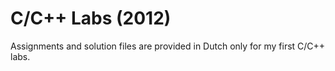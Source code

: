 # C/C++ Labs (2012)
Assignments and solution files are provided in Dutch only for my first C/C++ labs.